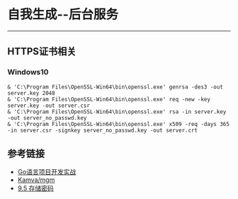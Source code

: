 # 自我生成--后台服务
***

## HTTPS证书相关
### Windows10
```shell
& 'C:\Program Files\OpenSSL-Win64\bin\openssl.exe' genrsa -des3 -out server.key 2048
& 'C:\Program Files\OpenSSL-Win64\bin\openssl.exe' req -new -key server.key -out server.csr
& 'C:\Program Files\OpenSSL-Win64\bin\openssl.exe' rsa -in server.key -out server_no_passwd.key
& 'C:\Program Files\OpenSSL-Win64\bin\openssl.exe' x509 -req -days 365 -in server.csr -signkey server_no_passwd.key -out server.crt
```

## 参考链接
- [Go语言项目开发实战](https://time.geekbang.org/column/article/381392)
- [Kamva/mgm](https://github.com/Kamva/mgm)
- [9.5 存储密码](https://www.kancloud.cn/kancloud/web-application-with-golang/44198)